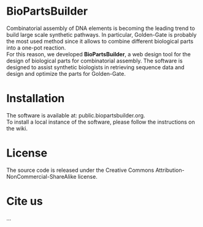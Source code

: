 BioPartsBuilder
===============

Combinatorial assembly of DNA elements is becoming the leading trend to build large scale synthetic pathways. In particular, Golden-Gate is probably the most used method since it allows to combine different biological parts into a one-pot reaction.   
For this reason, we developed **BioPartsBuilder**, a web design tool for the design of biological parts for combinatorial assembly. The software is designed to assist synthetic biologists in retrieving sequence data and design and optimize the parts for Golden-Gate.

Installation
===

The software is available at: public.biopartsbuilder.org.  
To install a local instance of the software, please follow the instructions on the wiki.

License
===

The source code is released under the Creative Commons Attribution-NonCommercial-ShareAlike license.

Cite us
===
...